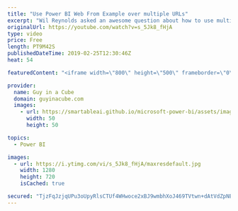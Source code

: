 ```yaml
---
title: "Use Power BI Web From Example over multiple URLs"
excerpt: "Wil Reynolds asked an awesome question about how to use multiple URLs with the web from example Power BI feature. The magic is with Power Query functions and parameters. Patrick has you covered!  ******** LET'S CONNECT! ********  -- http://twitter.com/guyinacube -- http://twitter.com/awsaxton -- http://twitter.com/patrickdba"
originalUrl: https://youtube.com/watch?v=s_5Jk8_fHjA
type: video
price: Free
length: PT9M42S
publishedDateTime: 2019-02-25T12:30:46Z
heat: 54

featuredContent: "<iframe width=\"800\" height=\"500\" frameborder=\"0\" src=\"https://www.youtube.com/embed/s_5Jk8_fHjA\" allow=\"accelerometer; autoplay; encrypted-media; gyroscope; picture-in-picture\" allowfullscreen></iframe>"

provider:
  name: Guy in a Cube
  domain: guyinacube.com
  images:
    - url: https://smartableai.github.io/microsoft-power-bi/assets/images/organizations/guyinacube.com-50x50.jpg
      width: 50
      height: 50

topics:
  - Power BI

images:
  - url: https://i.ytimg.com/vi/s_5Jk8_fHjA/maxresdefault.jpg
    width: 1280
    height: 720
    isCached: true

secured: "TjzFqJzjqUPu3oUpyRlsCTUf4WHwoce2xBJ9wmbhXoJ469TVtwn+dAtVdZpNE7oBRmV/ZcTH4UA1vzY2pmmaLi/ow3BdjUNsesi0UInPkgCSn9cOcSfuTa08DbzH0pt2AmmT+QiiojynMkIBfRL02aKsGSQL6mWW6t1X+CcQUneKnGi5As/r4nxaKmVuFSV0Rls5YlJiA8CSBUrDDFJcTlyn30JFeJCe3YU0u84jNJFdkwp2T3IUoVzbVhEMxpf/AhXhdREAr5c/Hz2H85gM5C81r6lbMFNoh4wX220Ys/NlYN8ef1K6Bg39sN1T2LT5Z1HYrQ+/Pk7OZgbdmiGvEKR7RBlmaZvtFSaqQOvNMC2dSXzlAyYOrlIwJaIOc2mpAmgmgOULoFn4uCDATiTncMcrKiVOwxwJ9HjlaUf71Pc=;4Hp5hr6fFT5AKZcuKYGdWA=="
---
```


